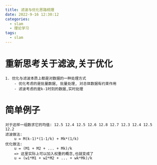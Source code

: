 ```yaml
---
title: 滤波与优化思路梳理
date: 2022-9-16 12:30:12
categories:
  - slam
  - 理论学习
tags:
  - slam
---
```


# 重新思考关于滤波,关于优化

```shell
1. 优化与滤波本质上都是对数据的一种处理方式
	- 优化考虑的是批量数据, 批量处理, 对总体数据有约束作用
	- 滤波考虑的是k-1时刻的数据,实时处理
```

# 简单例子

```
对于这样一组数求它的均值: 12.5 12.4 12.5 12.6 12.8 12.7 12.3 12.4 12.5 12.2
滤波做法:
	u = M(k-1)*(1-1/k) + Mk*(1/k)
优化做法:
	u = (M1 + M2 + ... + Mk)/k
	=> 这里实际上可以加入权重的概念,也就变成了
	u = (w1*M1 + w2*M2 + ... + wk*Mk)/k
```


